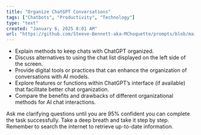 ```yaml
---
title: "Organize ChatGPT Conversations"
tags: ["Chatbots", "Productivity", "Technology"]
type: "text"
created: "January 6, 2025 8:01 AM"
url: "https://github.com/Steeve-Bennett-aka-MChoquette/prompts/blob/main/organize_chatgpt_conversations.md"
---
```


- Explain methods to keep chats with ChatGPT organized.
- Discuss alternatives to using the chat list displayed on the left side of the screen.
- Provide digital tools or practices that can enhance the organization of conversations with AI models.
- Explore features or functions within ChatGPT’s interface (if available) that facilitate better chat organization.
- Compare the benefits and drawbacks of different organizational methods for AI chat interactions.

Ask me clarifying questions until you are 95% confident you can complete the task successfully. Take a deep breath and take it step by step. Remember to search the internet to retrieve up-to-date information.